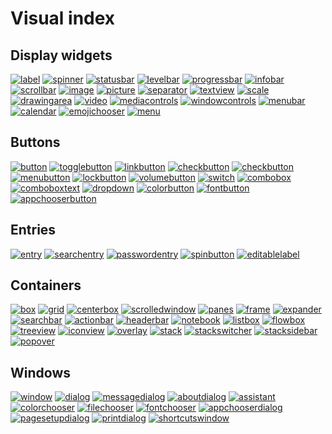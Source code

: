 # Visual index

## Display widgets

[![label](https://docs.gtk.org/gtk4/label.png)](../../../dokka/bindings/gtk/gtk4/org.gtkkn.bindings.gtk/-label/index.html)
[![spinner](https://docs.gtk.org/gtk4/spinner.png)](../../../dokka/bindings/gtk/gtk4/org.gtkkn.bindings.gtk/-spinner/index.html)
[![statusbar](https://docs.gtk.org/gtk4/statusbar.png)](../../../dokka/bindings/gtk/gtk4/org.gtkkn.bindings.gtk/-statusbar/index.html)
[![levelbar](https://docs.gtk.org/gtk4/levelbar.png)](../../../dokka/bindings/gtk/gtk4/org.gtkkn.bindings.gtk/-level-bar/index.html)
[![progressbar](https://docs.gtk.org/gtk4/progressbar.png)](../../../dokka/bindings/gtk/gtk4/org.gtkkn.bindings.gtk/-progress-bar/index.html)
[![infobar](https://docs.gtk.org/gtk4/info-bar.png)](../../../dokka/bindings/gtk/gtk4/org.gtkkn.bindings.gtk/-info-bar/index.html)
[![scrollbar](https://docs.gtk.org/gtk4/scrollbar.png)](../../../dokka/bindings/gtk/gtk4/org.gtkkn.bindings.gtk/-scrollbar/index.html)
[![image](https://docs.gtk.org/gtk4/image.png)](../../../dokka/bindings/gtk/gtk4/org.gtkkn.bindings.gtk/-image/index.html)
[![picture](https://docs.gtk.org/gtk4/picture.png)](../../../dokka/bindings/gtk/gtk4/org.gtkkn.bindings.gtk/-picture/index.html)
[![separator](https://docs.gtk.org/gtk4/separator.png)](../../../dokka/bindings/gtk/gtk4/org.gtkkn.bindings.gtk/-separator/index.html)
[![textview](https://docs.gtk.org/gtk4/multiline-text.png)](../../../dokka/bindings/gtk/gtk4/org.gtkkn.bindings.gtk/-text-view/index.html)
[![scale](https://docs.gtk.org/gtk4/scales.png)](../../../dokka/bindings/gtk/gtk4/org.gtkkn.bindings.gtk/-scale/index.html)
[![drawingarea](https://docs.gtk.org/gtk4/drawingarea.png)](../../../dokka/bindings/gtk/gtk4/org.gtkkn.bindings.gtk/-drawing-area/index.html)
[![video](https://docs.gtk.org/gtk4/video.png)](../../../dokka/bindings/gtk/gtk4/org.gtkkn.bindings.gtk/-video/index.html)
[![mediacontrols](https://docs.gtk.org/gtk4/media-controls.png)](../../../dokka/bindings/gtk/gtk4/org.gtkkn.bindings.gtk/-media-controls/index.html)
[![windowcontrols](https://docs.gtk.org/gtk4/windowcontrols.png)](../../../dokka/bindings/gtk/gtk4/org.gtkkn.bindings.gtk/-window-controls/index.html)
[![menubar](https://docs.gtk.org/gtk4/menubar.png)](../../../dokka/bindings/gtk/gtk4/org.gtkkn.bindings.gtk/-popover-menu-bar/index.html)
[![calendar](https://docs.gtk.org/gtk4/calendar.png)](../../../dokka/bindings/gtk/gtk4/org.gtkkn.bindings.gtk/-calendar/index.html)
[![emojichooser](https://docs.gtk.org/gtk4/emojichooser.png)](../../../dokka/bindings/gtk/gtk4/org.gtkkn.bindings.gtk/-emoji-chooser/index.html)
[![menu](https://docs.gtk.org/gtk4/menu.png)](../../../dokka/bindings/gtk/gtk4/org.gtkkn.bindings.gtk/-popover-menu/index.html)

## Buttons

[![button](https://docs.gtk.org/gtk4/button.png)](../../../dokka/bindings/gtk/gtk4/org.gtkkn.bindings.gtk/-button/index.html)
[![togglebutton](https://docs.gtk.org/gtk4/toggle-button.png)](../../../dokka/bindings/gtk/gtk4/org.gtkkn.bindings.gtk/-toggle-button/index.html)
[![linkbutton](https://docs.gtk.org/gtk4/link-button.png)](../../../dokka/bindings/gtk/gtk4/org.gtkkn.bindings.gtk/-link-button/index.html)
[![checkbutton](https://docs.gtk.org/gtk4/check-button.png)](../../../dokka/bindings/gtk/gtk4/org.gtkkn.bindings.gtk/-check-button/index.html)
[![checkbutton](https://docs.gtk.org/gtk4/radio-button.png)](../../../dokka/bindings/gtk/gtk4/org.gtkkn.bindings.gtk/-check-button/index.html)
[![menubutton](https://docs.gtk.org/gtk4/menu-button.png)](../../../dokka/bindings/gtk/gtk4/org.gtkkn.bindings.gtk/-menu-button/index.html)
[![lockbutton](https://docs.gtk.org/gtk4/lockbutton.png)](../../../dokka/bindings/gtk/gtk4/org.gtkkn.bindings.gtk/-lock-button/index.html)
[![volumebutton](https://docs.gtk.org/gtk4/volumebutton.png)](../../../dokka/bindings/gtk/gtk4/org.gtkkn.bindings.gtk/-volume-button/index.html)
[![switch](https://docs.gtk.org/gtk4/switch.png)](../../../dokka/bindings/gtk/gtk4/org.gtkkn.bindings.gtk/-switch/index.html)
[![combobox](https://docs.gtk.org/gtk4/combo-box.png)](../../../dokka/bindings/gtk/gtk4/org.gtkkn.bindings.gtk/-combo-box/index.html)
[![comboboxtext](https://docs.gtk.org/gtk4/combo-box-text.png)](../../../dokka/bindings/gtk/gtk4/org.gtkkn.bindings.gtk/-combo-box-text/index.html)
[![dropdown](https://docs.gtk.org/gtk4/drop-down.png)](../../../dokka/bindings/gtk/gtk4/org.gtkkn.bindings.gtk/-drop-down/index.html)
[![colorbutton](https://docs.gtk.org/gtk4/color-button.png)](../../../dokka/bindings/gtk/gtk4/org.gtkkn.bindings.gtk/-color-button/index.html)
[![fontbutton](https://docs.gtk.org/gtk4/font-button.png)](../../../dokka/bindings/gtk/gtk4/org.gtkkn.bindings.gtk/-font-button/index.html)
[![appchooserbutton](https://docs.gtk.org/gtk4/appchooserbutton.png)](../../../dokka/bindings/gtk/gtk4/org.gtkkn.bindings.gtk/-app-chooser-button/index.html)

## Entries

[![entry](https://docs.gtk.org/gtk4/entry.png)](../../../dokka/bindings/gtk/gtk4/org.gtkkn.bindings.gtk/-entry/index.html)
[![searchentry](https://docs.gtk.org/gtk4/search-entry.png)](../../../dokka/bindings/gtk/gtk4/org.gtkkn.bindings.gtk/-search-entry/index.html)
[![passwordentry](https://docs.gtk.org/gtk4/password-entry.png)](../../../dokka/bindings/gtk/gtk4/org.gtkkn.bindings.gtk/-password-entry/index.html)
[![spinbutton](https://docs.gtk.org/gtk4/spinbutton.png)](../../../dokka/bindings/gtk/gtk4/org.gtkkn.bindings.gtk/-spin-button/index.html)
[![editablelabel](https://docs.gtk.org/gtk4/editable-label.png)](../../../dokka/bindings/gtk/gtk4/org.gtkkn.bindings.gtk/-editable-label/index.html)

## Containers

[![box](https://docs.gtk.org/gtk4/box.png)](../../../dokka/bindings/gtk/gtk4/org.gtkkn.bindings.gtk/-box/index.html)
[![grid](https://docs.gtk.org/gtk4/grid.png)](../../../dokka/bindings/gtk/gtk4/org.gtkkn.bindings.gtk/-grid/index.html)
[![centerbox](https://docs.gtk.org/gtk4/centerbox.png)](../../../dokka/bindings/gtk/gtk4/org.gtkkn.bindings.gtk/-center-box/index.html)
[![scrolledwindow](https://docs.gtk.org/gtk4/scrolledwindow.png)](../../../dokka/bindings/gtk/gtk4/org.gtkkn.bindings.gtk/-scrolled-window/index.html)
[![panes](https://docs.gtk.org/gtk4/panes.png)](../../../dokka/bindings/gtk/gtk4/org.gtkkn.bindings.gtk/-paned/index.html)
[![frame](https://docs.gtk.org/gtk4/frame.png)](../../../dokka/bindings/gtk/gtk4/org.gtkkn.bindings.gtk/-frame/index.html)
[![expander](https://docs.gtk.org/gtk4/expander.png)](../../../dokka/bindings/gtk/gtk4/org.gtkkn.bindings.gtk/-expander/index.html)
[![searchbar](https://docs.gtk.org/gtk4/search-bar.png)](../../../dokka/bindings/gtk/gtk4/org.gtkkn.bindings.gtk/-search-bar/index.html)
[![actionbar](https://docs.gtk.org/gtk4/action-bar.png)](../../../dokka/bindings/gtk/gtk4/org.gtkkn.bindings.gtk/-action-bar/index.html)
[![headerbar](https://docs.gtk.org/gtk4/headerbar.png)](../../../dokka/bindings/gtk/gtk4/org.gtkkn.bindings.gtk/-header-bar/index.html)
[![notebook](https://docs.gtk.org/gtk4/notebook.png)](../../../dokka/bindings/gtk/gtk4/org.gtkkn.bindings.gtk/-notebook/index.html)
[![listbox](https://docs.gtk.org/gtk4/list-box.png)](../../../dokka/bindings/gtk/gtk4/org.gtkkn.bindings.gtk/-list-box/index.html)
[![flowbox](https://docs.gtk.org/gtk4/flow-box.png)](../../../dokka/bindings/gtk/gtk4/org.gtkkn.bindings.gtk/-flow-box/index.html)
[![treeview](https://docs.gtk.org/gtk4/list-and-tree.png)](../../../dokka/bindings/gtk/gtk4/org.gtkkn.bindings.gtk/-tree-view/index.html)
[![iconview](https://docs.gtk.org/gtk4/icon-view.png)](../../../dokka/bindings/gtk/gtk4/org.gtkkn.bindings.gtk/-icon-view/index.html)
[![overlay](https://docs.gtk.org/gtk4/overlay.png)](../../../dokka/bindings/gtk/gtk4/org.gtkkn.bindings.gtk/-overlay/index.html)
[![stack](https://docs.gtk.org/gtk4/stack.png)](../../../dokka/bindings/gtk/gtk4/org.gtkkn.bindings.gtk/-stack/index.html)
[![stackswitcher](https://docs.gtk.org/gtk4/stackswitcher.png)](../../../dokka/bindings/gtk/gtk4/org.gtkkn.bindings.gtk/-stack-switcher/index.html)
[![stacksidebar](https://docs.gtk.org/gtk4/sidebar.png)](../../../dokka/bindings/gtk/gtk4/org.gtkkn.bindings.gtk/-stack-sidebar/index.html)
[![popover](https://docs.gtk.org/gtk4/popover.png)](../../../dokka/bindings/gtk/gtk4/org.gtkkn.bindings.gtk/-popover/index.html)

## Windows

[![window](https://docs.gtk.org/gtk4/window.png)](../../../dokka/bindings/gtk/gtk4/org.gtkkn.bindings.gtk/-window/index.html)
[![dialog](https://docs.gtk.org/gtk4/dialog.png)](../../../dokka/bindings/gtk/gtk4/org.gtkkn.bindings.gtk/-dialog/index.html)
[![messagedialog](https://docs.gtk.org/gtk4/messagedialog.png)](../../../dokka/bindings/gtk/gtk4/org.gtkkn.bindings.gtk/-message-dialog/index.html)
[![aboutdialog](https://docs.gtk.org/gtk4/aboutdialog.png)](../../../dokka/bindings/gtk/gtk4/org.gtkkn.bindings.gtk/-about-dialog/index.html)
[![assistant](https://docs.gtk.org/gtk4/assistant.png)](../../../dokka/bindings/gtk/gtk4/org.gtkkn.bindings.gtk/-assistant/index.html)
[![colorchooser](https://docs.gtk.org/gtk4/colorchooser.png)](../../../dokka/bindings/gtk/gtk4/org.gtkkn.bindings.gtk/-color-chooser-dialog/index.html)
[![filechooser](https://docs.gtk.org/gtk4/filechooser.png)](../../../dokka/bindings/gtk/gtk4/org.gtkkn.bindings.gtk/-file-chooser-dialog/index.html)
[![fontchooser](https://docs.gtk.org/gtk4/fontchooser.png)](../../../dokka/bindings/gtk/gtk4/org.gtkkn.bindings.gtk/-font-chooser-dialog/index.html)
[![appchooserdialog](https://docs.gtk.org/gtk4/appchooserdialog.png)](../../../dokka/bindings/gtk/gtk4/org.gtkkn.bindings.gtk/-app-chooser-dialog/index.html)
[![pagesetupdialog](https://docs.gtk.org/gtk4/pagesetupdialog.png)](../../../dokka/bindings/gtk/gtk4/org.gtkkn.bindings.gtk/-page-setup-unix-dialog/index.html)
[![printdialog](https://docs.gtk.org/gtk4/printdialog.png)](../../../dokka/bindings/gtk/gtk4/org.gtkkn.bindings.gtk/-print-unix-dialog/index.html)
[![shortcutswindow](https://docs.gtk.org/gtk4/shortcuts-window.png)](../../../dokka/bindings/gtk/gtk4/org.gtkkn.bindings.gtk/-shortcuts-window/index.html)
